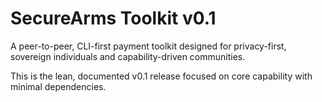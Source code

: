 # SecureArms Toolkit v0.1

A peer-to-peer, CLI-first payment toolkit designed for privacy-first, sovereign individuals and capability-driven communities.

This is the lean, documented v0.1 release focused on core capability with minimal dependencies.
